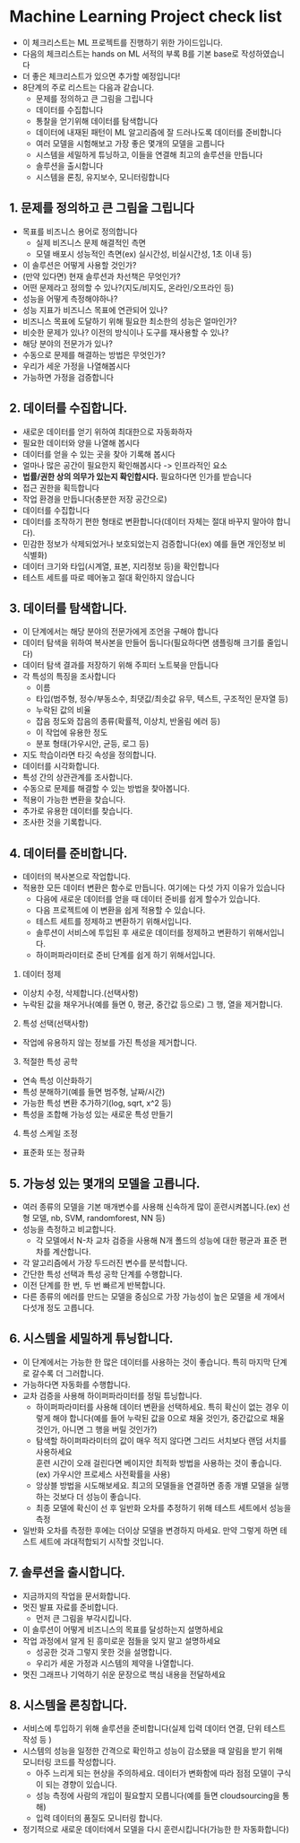 # Machine Learning Project check list
- 이 체크리스트는 ML 프로젝트를 진행하기 위한 가이드입니다.   
- 다음의 체크리스트는 hands on ML 서적의 부록 B를 기본 base로 작성하였습니다
- 더 좋은 체크리스트가 있으면 추가할 예정입니다!
- 8단계의 주로 리스트는 다음과 같습니다.
  - 문제를 정의하고 큰 그림을 그립니다
  - 데이터를 수집합니다
  - 통찰을 얻기위해 데이터를 탐색합니다
  - 데이터에 내재된 패턴이 ML 알고리즘에 잘 드러나도록 데이터를 준비합니다
  - 여러 모델을 시험해보고 가장 좋은 몇개의 모델을 고릅니다
  - 시스템을 세밀하게 튜닝하고, 이들을 연결해 최고의 솔루션을 만듭니다
  - 솔루션을 출시합니다
  - 시스템을 론칭, 유지보수, 모니터링합니다

## 1. 문제를 정의하고 큰 그림을 그립니다
- 목표를 비즈니스 용어로 정의합니다
  - 실제 비즈니스 문제 해결적인 측면
  - 모델 배포시 성능적인 측면(ex) 실시간성, 비실시간성, 1초 이내 등)
- 이 솔루션은 어떻게 사용할 것인가? 
- (만약 있다면) 현재 솔루션과 차선책은 무엇인가? 
- 어떤 문제라고 정의할 수 있나?(지도/비지도, 온라인/오프라인 등)
- 성능을 어떻게 측정해야하나?
- 성능 지표가 비즈니스 목표에 연관되어 있나?
- 비즈니스 목표에 도달하기 위해 필요한 최소한의 성능은 얼마인가?
- 비슷한 문제가 있나? 이전의 방식이나 도구를 재사용할 수 있나?
- 해당 분야의 전문가가 있나?
- 수동으로 문제를 해결하는 방법은 무엇인가?
- 우리가 세운 가정을 나열해봅시다
- 가능하면 가정을 검증합니다

## 2. 데이터를 수집합니다.
- 새로운 데이터를 얻기 위하여 최대한으로 자동화하자
- 필요한 데이터와 양을 나열해 봅시다
- 데이터를 얻을 수 있는 곳을 찾아 기록해 봅시다
- 얼마나 많은 공간이 필요한지 확인해봅시다 -> 인프라적인 요소
- <b>법률/권한 상의 의무가 있는지 확인합시다.</b> 필요하다면 인가를 받습니다
- 접근 권한을 획득합니다
- 작업 환경을 만듭니다(충분한 저장 공간으로)
- 데이터를 수집합니다
- 데이터를 조작하기 편한 형태로 변환합니다(데이터 자체는 절대 바꾸지 말아야 합니다).
- 민감한 정보가 삭제되었거나 보호되었는지 검증합니다(ex) 예를 들면 개인정보 비식별화)
- 데이터 크기와 타입(시계열, 표본, 지리정보 등)을 확인합니다
- 테스트 세트를 따로 떼어놓고 절대 확인하지 않습니다

## 3. 데이터를 탐색합니다.
- 이 단계에서는 해당 분야의 전문가에게 조언을 구해야 합니다
- 데이터 탐색을 위하여 복사본을 만들어 둡니다(필요하다면 샘플링해 크기를 줄입니다)
- 데이터 탐색 결과를 저장하기 위해 주피터 노트북을 만듭니다
- 각 특성의 특징을 조사합니다
  - 이름
  - 타입(범주형, 정수/부동소수, 최댓값/최솟값 유무, 텍스트, 구조적인 문자열 등)
  - 누락된 값의 비율
  - 잡음 정도와 잡음의 종류(확률적, 이상치, 반올림 에러 등)
  - 이 작업에 유용한 정도
  - 분포 형태(가우시안, 균등, 로그 등)
- 지도 학습이라면 타깃 속성을 정의합니다.
- 데이터를 시각화합니다.
- 특성 간의 상관관계를 조사합니다.
- 수동으로 문제를 해결할 수 있는 방법을 찾아봅니다.
- 적용이 가능한 변환을 찾습니다.
- 추가로 유용한 데이터를 찾습니다.
- 조사한 것을 기록합니다.

## 4. 데이터를 준비합니다.
- 데이터의 복사본으로 작업합니다. 
- 적용한 모든 데이터 변환은 함수로 만듭니다. 여기에는 다섯 가지 이유가 있습니다
  - 다음에 새로운 데이터를 얻을 때 데이터 준비를 쉽게 할수가 있습니다.
  - 다음 프로젝트에 이 변환을 쉽게 적용할 수 있습니다.
  - 테스트 세트를 정제하고 변환하기 위해서입니다.
  - 솔루션이 서비스에 투입된 후 새로운 데이터를 정제하고 변환하기 위해서입니다.
  - 하이퍼파라미터로 준비 단계를 쉽게 하기 위해서입니다.
1. 데이터 정제
  - 이상치 수정, 삭제합니다.(선택사항)
  - 누락된 값을 채우거나(예를 들면 0, 평균, 중간값 등으로) 그 행, 열을 제거합니다.

2. 특성 선택(선택사항)
  - 작업에 유용하지 않는 정보를 가진 특성을 제거합니다.

3. 적절한 특성 공학
  - 연속 특성 이산화하기
  - 특성 분해하기(예를 들면 범주형, 날짜/시간)
  - 가능한 특성 변환 추가하기(log, sqrt, x^2 등)
  - 특성을 조합해 가능성 있는 새로운 특성 만들기

4. 특성 스케일 조정
  - 표준화 또는 정규화

## 5. 가능성 있는 몇개의 모델을 고릅니다.
- 여러 종류의 모델을 기본 매개변수를 사용해 신속하게 많이 훈련시켜봅니다.(ex) 선형 모델, nb, SVM, randomforest, NN 등)
- 성능을 측정하고 비교합니다.
  - 각 모델에서 N-차 교차 검증을 사용해 N개 폴드의 성능에 대한 평균과 표준 편차를 계산합니다.
- 각 알고리즘에서 가장 두드러진 변수를 분석합니다.
- 간단한 특성 선택과 특성 공학 단계를 수행합니다.
- 이전 단계를 한 번, 두 번 빠르게 반복합니다.
- 다른 종류의 에러를 만드는 모델을 중심으로 가장 가능성이 높은 모델을 세 개에서 다섯개 정도 고릅니다.

## 6. 시스템을 세밀하게 튜닝합니다.
- 이 단계에서는 가능한 한 많은 데이터를 사용하는 것이 좋습니다. 특히 마지막 단계로 갈수록 더 그러합니다.
- 가능하다면 자동화를 수행합니다.
- 교차 검증을 사용해 하이퍼파라미터를 정밀 튜닝합니다.
  - 하이퍼파라미터를 사용해 데이터 변환을 선택하세요. 특히 확신이 없는 경우 이렇게 해야 합니다(예를 들어 누락된 값을 0으로 채울 것인가, 중간값으로 채울 것인가, 아니면 그 행을 버릴 것인가?)
  - 탐색할 하이퍼파라미터의 값이 매우 적지 않다면 그리드 서치보다 랜덤 서치를 사용하세요  
    훈련 시간이 오래 걸린다면 베이지안 최적화 방법을 사용하는 것이 좋습니다.  
    (ex) 가우시안 프로세스 사전확률을 사용)
  - 앙상블 방법을 시도해보세요. 최고의 모델들을 연결하면 종종 개별 모델을 실행하는 것보다 더 성능이 좋습니다.
  - 최종 모델에 확신이 선 후 일반화 오차를 추정하기 위해 테스트 세트에서 성능을 측정
- 일반화 오차를 측정한 후에는 더이상 모델을 변경하지 마세요. 만약 그렇게 하면 테스트 세트에 과대적합되기 시작할 것입니다. 
  
## 7. 솔루션을 출시합니다.
- 지금까지의 작업을 문서화합니다.
- 멋진 발표 자료를 준비합니다.
  - 먼저 큰 그림을 부각시킵니다.
- 이 솔루션이 어떻게 비즈니스의 목표를 달성하는지 설명하세요
- 작업 과정에서 알게 된 흥미로운 점들을 잊지 말고 설명하세요
  - 성공한 것과 그렇지 못한 것을 설명합니다.
  - 우리가 세운 가정과 시스템의 제약을 나열합니다.
- 멋진 그래프나 기억하기 쉬운 문장으로 핵심 내용을 전달하세요

## 8. 시스템을 론칭합니다.
- 서비스에 투입하기 위해 솔루션을 준비합니다(실제 입력 데이터 연결, 단위 테스트 작성 등 )
- 시스템의 성능을 일정한 간격으로 확인하고 성능이 감소됐을 때 알림을 받기 위해 모니터링 코드를 작성합니다.
  - 아주 느리게 되는 현상을 주의하세요. 데이터가 변화함에 따라 점점 모델이 구식이 되는 경향이 있습니다.
  - 성능 측정에 사람의 개입이 필요할지 모릅니다(예를 들면 cloudsourcing을 통해)
  - 입력 데이터의 품질도 모니터링 합니다.  
- 정기적으로 새로운 데이터에서 모델을 다시 훈련시킵니다(가능한 한 자동화합니다)